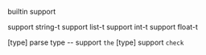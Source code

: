 builtin support

support string-t
support list-t
support int-t
support float-t

[type] parse type -- support `the`
[type] support `check`
